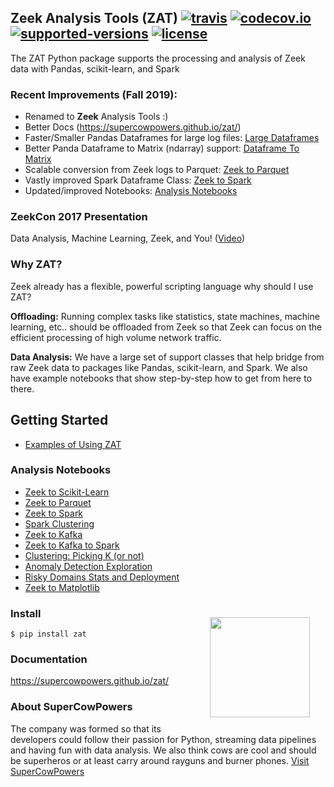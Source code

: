 ## Zeek Analysis Tools (ZAT) [![travis](https://travis-ci.org/SuperCowPowers/zat.svg?branch=master)](https://travis-ci.org/SuperCowPowers/zat) [![codecov.io](http://codecov.io/github/SuperCowPowers/zat/coverage.svg?branch=master)](http://codecov.io/github/SuperCowPowers/zat?branch=master) [![supported-versions](https://img.shields.io/pypi/pyversions/zat.svg)](https://pypi.python.org/pypi/zat) [![license](https://img.shields.io/badge/License-Apache%202.0-green.svg)](https://choosealicense.com/licenses/apache-2.0) 

The ZAT Python package supports the processing and analysis of Zeek data
with Pandas, scikit-learn, and Spark

### Recent Improvements (Fall 2019):
- Renamed to **Zeek** Analysis Tools \:)
- Better Docs (<https://supercowpowers.github.io/zat/>)
- Faster/Smaller Pandas Dataframes for large log files: [Large Dataframes](https://supercowpowers.github.io/zat/large_dataframes.html)
- Better Panda Dataframe to Matrix (ndarray) support: [Dataframe To Matrix](https://supercowpowers.github.io/zat/dataframe_to_matrix.html)
- Scalable conversion from Zeek logs to Parquet: [Zeek to Parquet](https://nbviewer.jupyter.org/github/SuperCowPowers/zat/blob/master/notebooks/Zeek_to_Parquet.ipynb)
- Vastly improved Spark Dataframe Class: [Zeek to Spark](https://nbviewer.jupyter.org/github/SuperCowPowers/zat/blob/master/notebooks/Zeek_to_Spark.ipynb)
- Updated/improved Notebooks: [Analysis Notebooks](#analysis-notebooks)


### ZeekCon 2017 Presentation

Data Analysis, Machine Learning, Zeek, and You!
([Video](https://www.youtube.com/watch?v=pG5lU9CLnIU))

### Why ZAT?

Zeek already has a flexible, powerful scripting language why should I use
ZAT?

**Offloading:** Running complex tasks like statistics, state machines,
machine learning, etc.. should be offloaded from Zeek so that Zeek can
focus on the efficient processing of high volume network traffic.

**Data Analysis:** We have a large set of support classes that help
bridge from raw Zeek data to packages like Pandas, scikit-learn, and
Spark. We also have example notebooks that show step-by-step how to get
from here to there.


## Getting Started
- [Examples of Using ZAT](https://supercowpowers.github.io/zat/examples.html)

### Analysis Notebooks

- [Zeek to Scikit-Learn](https://nbviewer.jupyter.org/github/SuperCowPowers/zat/blob/master/notebooks/Zeek_to_Scikit_Learn.ipynb)
- [Zeek to Parquet](https://nbviewer.jupyter.org/github/SuperCowPowers/zat/blob/master/notebooks/Zeek_to_Parquet.ipynb)
- [Zeek to Spark](https://nbviewer.jupyter.org/github/SuperCowPowers/zat/blob/master/notebooks/Zeek_to_Spark.ipynb)
- [Spark Clustering](https://nbviewer.jupyter.org/github/SuperCowPowers/zat/blob/master/notebooks/Spark_Clustering.ipynb)
- [Zeek to Kafka](https://nbviewer.jupyter.org/github/SuperCowPowers/zat/blob/master/notebooks/Zeek_to_Kafka.ipynb)
- [Zeek to Kafka to Spark](https://nbviewer.jupyter.org/github/SuperCowPowers/zat/blob/master/notebooks/Zeek_to_Kafka_to_Spark.ipynb)
- [Clustering: Picking K (or not)](https://nbviewer.jupyter.org/github/SuperCowPowers/zat/blob/master/notebooks/Clustering_Picking_K.ipynb)
- [Anomaly Detection Exploration](https://nbviewer.jupyter.org/github/SuperCowPowers/zat/blob/master/notebooks/Anomaly_Detection.ipynb)
- [Risky Domains Stats and Deployment](https://nbviewer.jupyter.org/github/SuperCowPowers/zat/blob/master/notebooks/Risky_Domains.ipynb)
- [Zeek to Matplotlib](https://nbviewer.jupyter.org/github/SuperCowPowers/zat/blob/master/notebooks/Zeek_to_Plot.ipynb)


<img align="right" style="padding:25px" src="notebooks/images/SCP_med.png" width="160">

### Install

    $ pip install zat

### Documentation
<https://supercowpowers.github.io/zat/>


### About SuperCowPowers
The company was formed so that its developers could follow their passion for Python, streaming data pipelines and having fun with data analysis. We also think cows are cool and should be superheros or at least carry around rayguns and burner phones. <a href="https://www.supercowpowers.com" target="_blank">Visit SuperCowPowers</a>

